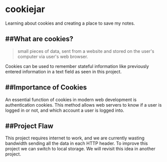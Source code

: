 # cookiejar
Learning about cookies and creating a place to save my notes. 

##What are cookies?
------------------------

> small pieces of data, sent from a website and stored on the user's computer via user's web browser. 

Cookies can be used to remember stateful information like previously entered information in a text field as seen in this project. 

##Importance of Cookies
------------------------
An essential function of cookies in modern web development is authentication cookies. This method allows web servers to know if a user is logged in or not, and which account a user is logged into. 

##Project Flaw   
------------------------
This project requires internet to work, and we are currently wasting bandwidth sending all the data in each HTTP header. To improve this project we can switch to local storage. We will revisit this idea in another project. 